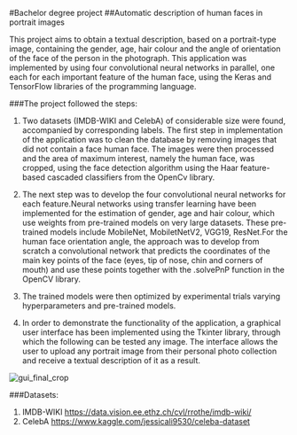 #Bachelor degree project 
##Automatic description of human faces in portrait images

This project aims to obtain a textual description, based on a
portrait-type image, containing the gender, age, hair colour and the angle of orientation of the face of the person in the photograph.
This application was implemented by using four convolutional neural networks in parallel, one each 
for each important feature of the human face, using the Keras and TensorFlow libraries of the 
programming language.

###The project followed the steps:

1. Two datasets (IMDB-WIKI and CelebA) of considerable size were found, accompanied by corresponding labels. The first step in implementation of the application was to clean the database by removing images that did not contain a face 
human face. The images were then processed and the area of maximum interest, namely the human face, was cropped, using the face detection algorithm using the Haar feature-based cascaded classifiers from the OpenCv library.


2. The next step was to develop the four convolutional neural networks for each feature.Neural networks using transfer learning have been implemented for the estimation of gender, age and hair colour, which use weights from pre-trained models on very large datasets. These pre-trained models include MobileNet, MobiletNetV2, VGG19, ResNet.For the human face orientation angle, the approach was to develop from scratch a convolutional network that predicts the coordinates of the main key points of the face (eyes, tip of nose, chin and corners of mouth) and use these points together with the .solvePnP function in the OpenCV library. 


3. The trained models were then optimized by experimental trials varying 
hyperparameters and pre-trained models.
   
4. In order to demonstrate the functionality of the application, a graphical user interface has been implemented using the Tkinter library, through which the following can be tested 
any image. The interface allows the user to upload any portrait image from their personal photo collection 
and receive a textual description of it as a result.

![gui_final_crop](https://user-images.githubusercontent.com/93477871/139587791-f79261f4-1b90-4471-9dae-44358717b7ba.png)

   

###Datasets:
1. IMDB-WIKI https://data.vision.ee.ethz.ch/cvl/rrothe/imdb-wiki/
2. CelebA https://www.kaggle.com/jessicali9530/celeba-dataset
